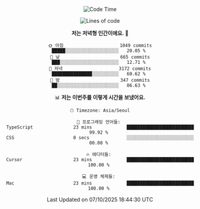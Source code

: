<div align='center'>
 
<!--START_SECTION:waka-->
![Code Time](http://img.shields.io/badge/Code%20Time-4%2C646%20hrs%2017%20mins-blue)

![Lines of code](https://img.shields.io/badge/%EC%A0%80%EB%8A%94%20%EC%97%AC%ED%83%9C%EA%B9%8C%EC%A7%80%20-2.1%20million%20%EC%A4%84%EC%9D%98%20%EC%BD%94%EB%93%9C%EB%A5%BC%20%EC%9E%91%EC%84%B1%ED%96%88%EC%96%B4%EC%9A%94.-blue)

**저는 저녁형 인간이에요. 🦉** 

```text
🌞 아침                     1049 commits        █████░░░░░░░░░░░░░░░░░░░░   20.05 % 
🌆 낮　                     665 commits         ███░░░░░░░░░░░░░░░░░░░░░░   12.71 % 
🌃 저녁                     3172 commits        ███████████████░░░░░░░░░░   60.62 % 
🌙 밤　                     347 commits         ██░░░░░░░░░░░░░░░░░░░░░░░   06.63 % 
```


📊 **저는 이번주를 이렇게 시간을 보냈어요.** 

```text
🕑︎ Timezone: Asia/Seoul

💬 프로그래밍 언어들: 
TypeScript               23 mins             █████████████████████████   99.92 % 
CSS                      0 secs              ░░░░░░░░░░░░░░░░░░░░░░░░░   00.08 % 

🔥 에디터들: 
Cursor                   23 mins             █████████████████████████   100.00 % 

💻 운영 체제들: 
Mac                      23 mins             █████████████████████████   100.00 % 
```


 Last Updated on 07/10/2025 18:44:30 UTC
<!--END_SECTION:waka-->
 </div>
<!---
Emewjin/Emewjin is a ✨ special ✨ repository because its `README.md` (this file) appears on your GitHub profile.
You can click the Preview link to take a look at your changes.
--->
